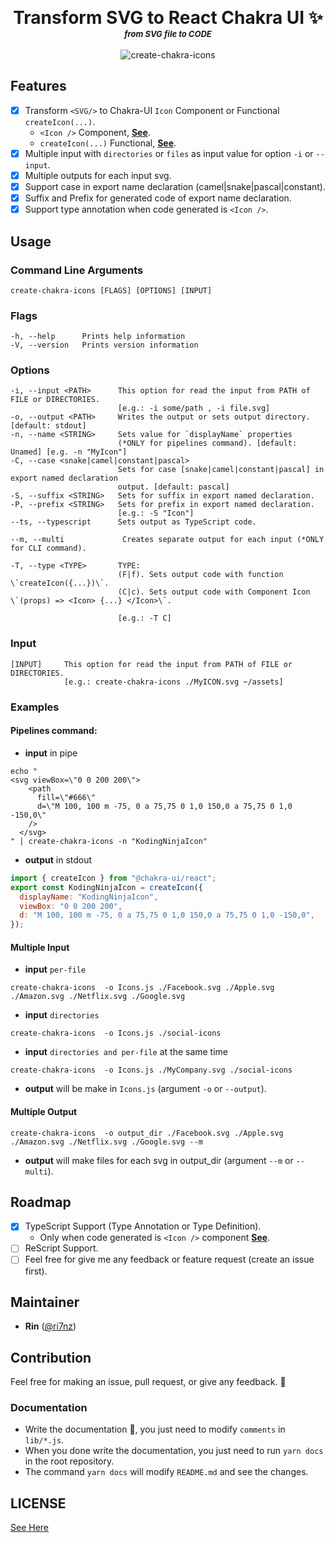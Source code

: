 <p align="center">
  <label style="font-weight:bold;font-size:200%">Transform SVG to React Chakra UI <Icon \/> ✨ </label>
  <br/><label style="font-weight:bold;font-size:small;font-style:italic">from SVG file to CODE</label>
  <br/>
  <br/>
  <img src="https://raw.githubusercontent.com/kodingdotninja/create-chakra-icons/main/.github/docs/create-chakra-icons.gif" alt="create-chakra-icons" />  
</p>

## Features

- [x] Transform `<SVG/>` to Chakra-UI `Icon` Component or Functional `createIcon(...)`.
  - `<Icon />` Component, [**See**](https://chakra-ui.com/docs/media-and-icons/icon#using-the-icon-component).
  - `createIcon(...)` Functional, [**See**](https://chakra-ui.com/docs/media-and-icons/icon#using-the-createicon-function).
- [x] Multiple input with `directories` or `files` as input value for option `-i` or `--input`.
- [x] Multiple outputs for each input svg.
- [x] Support case in export name declaration (camel|snake|pascal|constant).
- [x] Suffix and Prefix for generated code of export name declaration.
- [x] Support type annotation when code generated is `<Icon />`.

## Usage

### Command Line Arguments

```console
create-chakra-icons [FLAGS] [OPTIONS] [INPUT]
```

### Flags

```console
-h, --help      Prints help information
-V, --version   Prints version information
```

### Options

```console
-i, --input <PATH>      This option for read the input from PATH of FILE or DIRECTORIES.
                        [e.g.: -i some/path , -i file.svg]
-o, --output <PATH>     Writes the output or sets output directory. [default: stdout]
-n, --name <STRING>     Sets value for `displayName` properties
                        (*ONLY for pipelines command). [default: Unamed] [e.g. -n "MyIcon"]
-C, --case <snake|camel|constant|pascal>
                        Sets for case [snake|camel|constant|pascal] in export named declaration
                        output. [default: pascal]
-S, --suffix <STRING>   Sets for suffix in export named declaration.
-P, --prefix <STRING>   Sets for prefix in export named declaration.
                        [e.g.: -S "Icon"]
--ts, --typescript      Sets output as TypeScript code.

--m, --multi             Creates separate output for each input (*ONLY for CLI command).

-T, --type <TYPE>       TYPE:
                        (F|f). Sets output code with function \`createIcon({...})\`.
                        (C|c). Sets output code with Component Icon \`(props) => <Icon> {...} </Icon>\`.

                        [e.g.: -T C]

```

### Input

```console
[INPUT]     This option for read the input from PATH of FILE or DIRECTORIES.
            [e.g.: create-chakra-icons ./MyICON.svg ~/assets]
```

### Examples

#### Pipelines command:

- **input** in pipe

```console
echo "
<svg viewBox=\"0 0 200 200\">
    <path
      fill=\"#666\"
      d=\"M 100, 100 m -75, 0 a 75,75 0 1,0 150,0 a 75,75 0 1,0 -150,0\"
    />
  </svg>
" | create-chakra-icons -n "KodingNinjaIcon"
```

- **output** in stdout

```jsx
import { createIcon } from "@chakra-ui/react";
export const KodingNinjaIcon = createIcon({
  displayName: "KodingNinjaIcon",
  viewBox: "0 0 200 200",
  d: "M 100, 100 m -75, 0 a 75,75 0 1,0 150,0 a 75,75 0 1,0 -150,0",
});
```

#### Multiple Input

- **input** `per-file`

```console
create-chakra-icons  -o Icons.js ./Facebook.svg ./Apple.svg ./Amazon.svg ./Netflix.svg ./Google.svg
```

- **input** `directories`

```console
create-chakra-icons  -o Icons.js ./social-icons
```

- **input** `directories and per-file` at the same time

```console
create-chakra-icons  -o Icons.js ./MyCompany.svg ./social-icons
```

- **output** will be make in `Icons.js` (argument `-o` or `--output`).

#### Multiple Output

```console
create-chakra-icons  -o output_dir ./Facebook.svg ./Apple.svg ./Amazon.svg ./Netflix.svg ./Google.svg --m
```

- **output** will make files for each svg in output_dir (argument `--m` or `--multi`).

## Roadmap

- [x] TypeScript Support (Type Annotation or Type Definition).
  - Only when code generated is `<Icon />` component [**See**](https://chakra-ui.com/docs/media-and-icons/icon#using-the-icon-component).
- [ ] ReScript Support.
- [ ] Feel free for give me any feedback or feature request (create an issue first).

## Maintainer

- **Rin** ([@ri7nz](//github.com/ri7nz))

## Contribution

Feel free for making an issue, pull request, or give any feedback. 🙌

### Documentation

- Write the documentation 📝, you just need to modify `comments` in `lib/*.js`.
- When you done write the documentation, you just need to run `yarn docs` in the root repository.
- The command `yarn docs` will modify `README.md` and see the changes.

## LICENSE

[See Here](./LICENSE)
